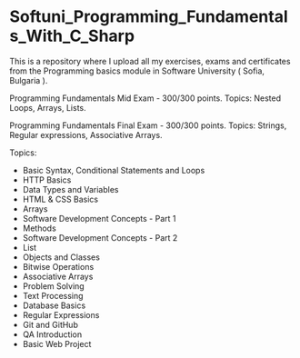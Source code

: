 # Softuni_Programming_Fundamentals_With_C_Sharp
This is a repository where I upload all my exercises, exams and certificates from the Programming basics module in Software University ( Sofia, Bulgaria ).

Programming Fundamentals Mid Exam - 300/300 points.
Topics: Nested Loops, Arrays, Lists.

Programming Fundamentals Final Exam - 300/300 points.
Topics: Strings, Regular expressions, Associative Arrays.

Topics:
- Basic Syntax, Conditional Statements and Loops
- HTTP Basics
- Data Types and Variables
- HTML & CSS Basics
- Arrays
- Software Development Concepts - Part 1
- Methods
- Software Development Concepts - Part 2
- List
- Objects and Classes
- Bitwise Operations
- Associative Arrays
- Problem Solving
- Text Processing
- Database Basics
- Regular Expressions
- Git and GitHub
- QA Introduction
- Basic Web Project
